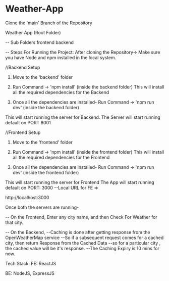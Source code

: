 # Weather-App

Clone the 'main' Branch of the Repository

Weather App (Root Folder)

-- Sub Folders
frontend
backend

-- Steps For Running the Project:
After cloning the Repository->
Make sure you have Node and npm installed in the local system.

//Backend Setup

1. Move to the 'backend' folder

2. Run Command -> 'npm install' (inside the backend folder)
   This will install all the required dependencies for the Backend

3. Once all the dependencies are installed-
   Run Command -> 'npm run dev' (inside the backend folder)

This will start running the server for Backend.
The Server will start running default on PORT 8001

//Frontend Setup

1. Move to the 'frontend' folder

2. Run Command -> 'npm install' (inside the frontend folder)
   This will install all the required dependencies for the Frontend

3. Once all the dependencies are installed-
   Run Command -> 'npm run dev' (inside the frontend folder)

This will start running the server for Frontend
The App will start running default on PORT: 3000
--Local URL for FE =>

http://localhost:3000

Once both the servers are running-

-- On the Frontend,
Enter any city name, and then Check For Weather for that city.

-- On the Backend,
--Caching is done after getting response from the OpenWeatherMap service
--So if a subsequent request comes for a cached city, then return Response from the Cached Data
--so for a particular city , the cached value will be it's response.
--The Caching Expiry is 10 mins for now.

Tech Stack:
FE: ReactJS

BE: NodeJS, ExpressJS
